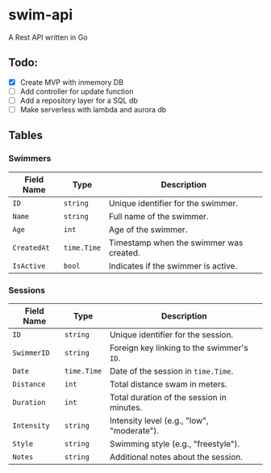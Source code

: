 # swim-api
A Rest API written in Go

## Todo:
- [x] Create MVP with inmemory DB
- [ ] Add controller for update function
- [ ] Add a repository layer for a SQL db
- [ ] Make serverless with lambda and aurora db

## Tables
### Swimmers

| Field Name | Type        | Description                            |
|------------|-------------|----------------------------------------|
| `ID`       | `string`    | Unique identifier for the swimmer.     |
| `Name`     | `string`    | Full name of the swimmer.              |
| `Age`      | `int`       | Age of the swimmer.                    |
| `CreatedAt`| `time.Time` | Timestamp when the swimmer was created.|
| `IsActive` | `bool`      | Indicates if the swimmer is active.    |

### Sessions

| Field Name | Type        | Description                                   |
|------------|-------------|-----------------------------------------------|
| `ID`       | `string`    | Unique identifier for the session.           |
| `SwimmerID`| `string`    | Foreign key linking to the swimmer's `ID`.    |
| `Date`     | `time.Time` | Date of the session in `time.Time`.           |
| `Distance` | `int`       | Total distance swam in meters.               |
| `Duration` | `int`       | Total duration of the session in minutes.     |
| `Intensity`| `string`    | Intensity level (e.g., "low", "moderate").    |
| `Style`    | `string`    | Swimming style (e.g., "freestyle").           |
| `Notes`    | `string`    | Additional notes about the session.           |

